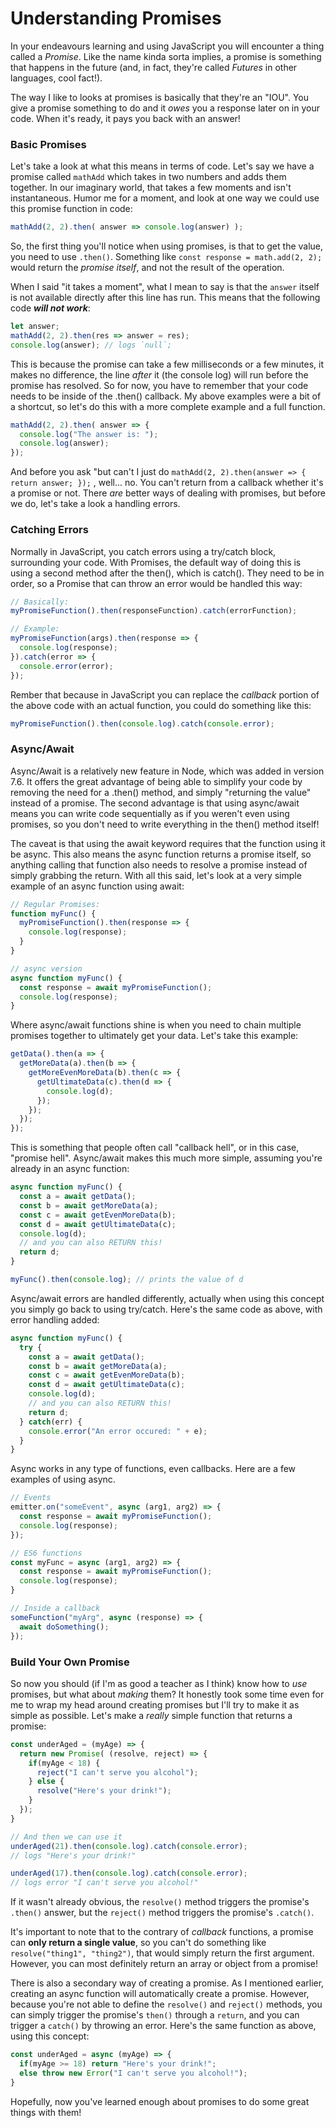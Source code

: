 # Understanding Promises

In your endeavours learning and using JavaScript you will encounter a thing called a _Promise_. Like the name kinda sorta implies, a promise is something that happens in the future \(and, in fact, they're called _Futures_ in other languages, cool fact!\). 

The way I like to looks at promises is basically that they're an "IOU". You give a promise something to do and it _owes_ you a response later on in your code. When it's ready, it pays you back with an answer! 

### Basic Promises

Let's take a look at what this means in terms of code. Let's say we have a promise called `mathAdd` which takes in two numbers and adds them together. In our imaginary world, that takes a few moments and isn't instantaneous. Humor me for a moment, and look at one way we could use this promise function in code: 

```javascript
mathAdd(2, 2).then( answer => console.log(answer) );
```

So, the first thing you'll notice when using promises, is that to get the value, you need to use `.then()`. Something like `const response = math.add(2, 2);` would return the _promise itself_, and not the result of the operation. 

When I said "it takes a moment", what I mean to say is that the `answer` itself is not available directly after this line has run. This means that the following code _**will not work**_: 

```javascript
let answer;
mathAdd(2, 2).then(res => answer = res);
console.log(answer); // logs `null`;
```

This is because the promise can take a few milliseconds or a few minutes, it makes no difference, the line _after_ it \(the console log\) will run before the promise has resolved. So for now, you have to remember that your code needs to be inside of the .then\(\) callback. My above examples were a bit of a shortcut, so let's do this with a more complete example and a full function. 

```javascript
mathAdd(2, 2).then( answer => {
  console.log("The answer is: ");
  console.log(answer);
});
```

And before you ask "but can't I just do `mathAdd(2, 2).then(answer => { return answer; });` , well... no. You can't return from a callback whether it's a promise or not. There _are_ better ways of dealing with promises, but before we do, let's take a look a handling errors.

### Catching Errors

Normally in JavaScript, you catch errors using a try/catch block, surrounding your code. With Promises, the default way of doing this is using a second method after the then\(\), which is catch\(\). They need to be in order, so a Promise that can throw an error would be handled this way: 

```javascript
// Basically: 
myPromiseFunction().then(responseFunction).catch(errorFunction);

// Example: 
myPromiseFunction(args).then(response => {
  console.log(response);
}).catch(error => {
  console.error(error);
});
```

Rember that because in JavaScript you can replace the _callback_ portion of the above code with an actual function, you could do something like this: 

```javascript
myPromiseFunction().then(console.log).catch(console.error);
```

### Async/Await

Async/Await is a relatively new feature in Node, which was added in version 7.6. It offers the great advantage of being able to simplify your code by removing the need for a .then\(\) method, and simply "returning the value" instead of a promise. The second advantage is that using async/await means you can write code sequentially as if you weren't even using promises, so you don't need to write everything in the then\(\) method itself! 

The caveat is that using the await keyword requires that the function using it be async. This also means the async function returns a promise itself, so anything calling that function also needs to resolve a promise instead of simply grabbing the return. With all this said, let's look at a very simple example of an async function using await: 

```javascript
// Regular Promises: 
function myFunc() {
  myPromiseFunction().then(response => {
    console.log(response);
  }
}

// async version
async function myFunc() {
  const response = await myPromiseFunction();
  console.log(response);
}
```

Where async/await functions shine is when you need to chain multiple promises together to ultimately get your data. Let's take this example:

```javascript
getData().then(a => { 
  getMoreData(a).then(b => {
    getMoreEvenMoreData(b).then(c => {
      getUltimateData(c).then(d => {
        console.log(d);
      });
    });
  });
});
```

This is something that people often call "callback hell", or in this case, "promise hell". Async/await makes this much more simple, assuming you're already in an async function: 

```javascript
async function myFunc() {
  const a = await getData();
  const b = await getMoreData(a);
  const c = await getEvenMoreData(b);
  const d = await getUltimateData(c);
  console.log(d);
  // and you can also RETURN this!
  return d;
}

myFunc().then(console.log); // prints the value of d
```

Async/await errors are handled differently, actually when using this concept you simply go back to using try/catch. Here's the same code as above, with error handling added: 

```javascript
async function myFunc() {
  try {
    const a = await getData();
    const b = await getMoreData(a);
    const c = await getEvenMoreData(b);
    const d = await getUltimateData(c);
    console.log(d);
    // and you can also RETURN this!
    return d;
  } catch(err) {
    console.error("An error occured: " + e);
  }
}
```

Async works in any type of functions, even callbacks. Here are a few examples of using async. 

```javascript
// Events
emitter.on("someEvent", async (arg1, arg2) => {
  const response = await myPromiseFunction();
  console.log(response);
});

// ES6 functions
const myFunc = async (arg1, arg2) => {
  const response = await myPromiseFunction();
  console.log(response);
}

// Inside a callback
someFunction("myArg", async (response) => {
  await doSomething();
});
```

### Build Your Own Promise

So now you should \(if I'm as good a teacher as I think\) know how to _use_ promises, but what about _making_ them? It honestly took some time even for me to wrap my head around creating promises but I'll try to make it as simple as possible. Let's make a _really_ simple function that returns a promise: 

```javascript
const underAged = (myAge) => {
  return new Promise( (resolve, reject) => {
    if(myAge < 18) {
      reject("I can't serve you alcohol");
    } else {
      resolve("Here's your drink!");
    }
  });
}

// And then we can use it
underAged(21).then(console.log).catch(console.error);
// logs "Here's your drink!"

underAged(17).then(console.log).catch(console.error);
// logs error "I can't serve you alcohol!"
```

If it wasn't already obvious, the `resolve()` method triggers the promise's `.then()` answer, but the `reject()` method triggers the promise's `.catch()`.

It's important to note that to the contrary of _callback_ functions, a promise can **only return a single value**, so you can't do something like `resolve("thing1", "thing2")`, that would simply return the first argument. However, you can most definitely return an array or object from a promise!

There is also a secondary way of creating a promise. As I mentioned earlier, creating an async function will automatically create a promise. However, because you're not able to define the `resolve()` and `reject()` methods, you can simply trigger the promise's `then()` through a `return`, and you can trigger a `catch()` by throwing an error. Here's the same function as above, using this concept: 

```javascript
const underAged = async (myAge) => {
  if(myAge >= 18) return "Here's your drink!";
  else throw new Error("I can't serve you alcohol!");
}
```



Hopefully, now you've learned enough about promises to do some great things with them!

